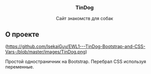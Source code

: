   <h3 align="center">TinDog</h3>

  <p align="center">
    Сайт знакомств для собак
    <br />
</p>

<!-- ABOUT THE PROJECT -->
## О проекте
(https://github.com/IsekaiGuy/EWL1---TinDog-Bootstrap-and-CSS-Vars-/blob/master/images/TinDog.png)
<p>
Простой одностраничник на Bootstrap. Перебрал CSS используя переменные.
</p>
